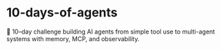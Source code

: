 # 10-days-of-agents
🚀 10–day challenge building AI agents from simple tool use to multi-agent systems with memory, MCP, and observability.
